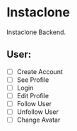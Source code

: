 # Instaclone

Instaclone Backend.

## User:

- [ ] Create Account
- [ ] See Profile
- [ ] Login
- [ ] Edit Profile
- [ ] Follow User
- [ ] Unfollow User
- [ ] Change Avatar
